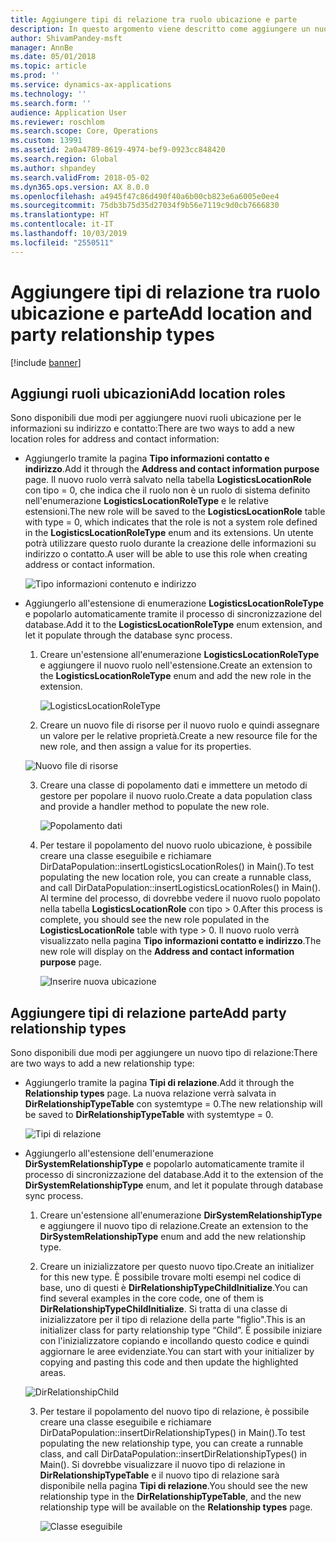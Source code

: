 ```yaml
---
title: Aggiungere tipi di relazione tra ruolo ubicazione e parte
description: In questo argomento viene descritto come aggiungere un nuovo tipo di relazione tra ruolo ubicazione e parte.
author: ShivamPandey-msft
manager: AnnBe
ms.date: 05/01/2018
ms.topic: article
ms.prod: ''
ms.service: dynamics-ax-applications
ms.technology: ''
ms.search.form: ''
audience: Application User
ms.reviewer: roschlom
ms.search.scope: Core, Operations
ms.custom: 13991
ms.assetid: 2a0a4789-8619-4974-bef9-0923cc848420
ms.search.region: Global
ms.author: shpandey
ms.search.validFrom: 2018-05-02
ms.dyn365.ops.version: AX 8.0.0
ms.openlocfilehash: a4945f47c86d490f40a6b00cb823e6a6005e0ee4
ms.sourcegitcommit: 75db3b75d35d27034f9b56e7119c9d0cb7666830
ms.translationtype: HT
ms.contentlocale: it-IT
ms.lasthandoff: 10/03/2019
ms.locfileid: "2550511"
---
```

# <a name="add-location-and-party-relationship-types"></a><span data-ttu-id="f22de-103">Aggiungere tipi di relazione tra ruolo ubicazione e parte</span><span class="sxs-lookup"><span data-stu-id="f22de-103">Add location and party relationship types</span></span> 

[!include [banner](../includes/banner.md)]

## <a name="add-location-roles"></a><span data-ttu-id="f22de-104">Aggiungi ruoli ubicazioni</span><span class="sxs-lookup"><span data-stu-id="f22de-104">Add location roles</span></span>

<span data-ttu-id="f22de-105">Sono disponibili due modi per aggiungere nuovi ruoli ubicazione per le informazioni su indirizzo e contatto:</span><span class="sxs-lookup"><span data-stu-id="f22de-105">There are two ways to add a new location roles for address and contact information:</span></span>

-  <span data-ttu-id="f22de-106">Aggiungerlo tramite la pagina **Tipo informazioni contatto e indirizzo**.</span><span class="sxs-lookup"><span data-stu-id="f22de-106">Add it through the **Address and contact information purpose** page.</span></span> <span data-ttu-id="f22de-107">Il nuovo ruolo verrà salvato nella tabella **LogisticsLocationRole** con tipo = 0, che indica che il ruolo non è un ruolo di sistema definito nell'enumerazione **LogisticsLocationRoleType** e le relative estensioni.</span><span class="sxs-lookup"><span data-stu-id="f22de-107">The new role will be saved to the **LogisticsLocationRole** table with type = 0, which indicates that the role is not a system role defined in the **LogisticsLocationRoleType** enum and its extensions.</span></span> <span data-ttu-id="f22de-108">Un utente potrà utilizzare questo ruolo durante la creazione delle informazioni su indirizzo o contatto.</span><span class="sxs-lookup"><span data-stu-id="f22de-108">A user will be able to use this role when creating address or contact information.</span></span>

    ![Tipo informazioni contenuto e indirizzo](media/Address-Contact.PNG)

-  <span data-ttu-id="f22de-110">Aggiungerlo all'estensione di enumerazione **LogisticsLocationRoleType** e popolarlo automaticamente tramite il processo di sincronizzazione del database.</span><span class="sxs-lookup"><span data-stu-id="f22de-110">Add it to the **LogisticsLocationRoleType** enum extension, and let it populate through the database sync process.</span></span>

    1.  <span data-ttu-id="f22de-111">Creare un'estensione all'enumerazione **LogisticsLocationRoleType** e aggiungere il nuovo ruolo nell'estensione.</span><span class="sxs-lookup"><span data-stu-id="f22de-111">Create an extension to the **LogisticsLocationRoleType** enum and add the new role in the extension.</span></span> 
  
        ![LogisticsLocationRoleType](media/Logistics.PNG)

    2. <span data-ttu-id="f22de-113">Creare un nuovo file di risorse per il nuovo ruolo e quindi assegnare un valore per le relative proprietà.</span><span class="sxs-lookup"><span data-stu-id="f22de-113">Create a new resource file for the new role, and then assign a value for its properties.</span></span>
     
     ![Nuovo file di risorse](media/Resource.PNG)
        
    3.  <span data-ttu-id="f22de-115">Creare una classe di popolamento dati e immettere un metodo di gestore per popolare il nuovo ruolo.</span><span class="sxs-lookup"><span data-stu-id="f22de-115">Create a data population class and provide a handler method to populate the new role.</span></span> 

        ![Popolamento dati](media/Dirdata.PNG)

    4.  <span data-ttu-id="f22de-117">Per testare il popolamento del nuovo ruolo ubicazione, è possibile creare una classe eseguibile e richiamare DirDataPopulation::insertLogisticsLocationRoles() in Main().</span><span class="sxs-lookup"><span data-stu-id="f22de-117">To test populating the new location role, you can create a runnable class, and call DirDataPopulation::insertLogisticsLocationRoles() in Main().</span></span> <span data-ttu-id="f22de-118">Al termine del processo, di dovrebbe vedere il nuovo ruolo popolato nella tabella **LogisticsLocationRole** con tipo \> 0.</span><span class="sxs-lookup"><span data-stu-id="f22de-118">After this process is complete, you should see the new role populated in the **LogisticsLocationRole** table with type \> 0.</span></span> <span data-ttu-id="f22de-119">Il nuovo ruolo verrà visualizzato nella pagina **Tipo informazioni contatto e indirizzo**.</span><span class="sxs-lookup"><span data-stu-id="f22de-119">The new role will display on the **Address and contact information purpose** page.</span></span>

        ![Inserire nuova ubicazione](media/InsertNewLocation.PNG)

## <a name="add-party-relationship-types"></a><span data-ttu-id="f22de-121">Aggiungere tipi di relazione parte</span><span class="sxs-lookup"><span data-stu-id="f22de-121">Add party relationship types</span></span> 

<span data-ttu-id="f22de-122">Sono disponibili due modi per aggiungere un nuovo tipo di relazione:</span><span class="sxs-lookup"><span data-stu-id="f22de-122">There are two ways to add a new relationship type:</span></span>

-   <span data-ttu-id="f22de-123">Aggiungerlo tramite la pagina **Tipi di relazione**.</span><span class="sxs-lookup"><span data-stu-id="f22de-123">Add it through the **Relationship types** page.</span></span> <span data-ttu-id="f22de-124">La nuova relazione verrà salvata in **DirRelationshipTypeTable** con systemtype = 0.</span><span class="sxs-lookup"><span data-stu-id="f22de-124">The new relationship will be saved to **DirRelationshipTypeTable** with systemtype = 0.</span></span>

    ![Tipi di relazione](media/Relationship.PNG)

-  <span data-ttu-id="f22de-126">Aggiungerlo all'estensione dell'enumerazione **DirSystemRelationshipType** e popolarlo automaticamente tramite il processo di sincronizzazione del database.</span><span class="sxs-lookup"><span data-stu-id="f22de-126">Add it to the extension of the **DirSystemRelationshipType** enum, and let it populate through database sync process.</span></span>

    1.  <span data-ttu-id="f22de-127">Creare un'estensione all'enumerazione **DirSystemRelationshipType** e aggiungere il nuovo tipo di relazione.</span><span class="sxs-lookup"><span data-stu-id="f22de-127">Create an extension to the **DirSystemRelationshipType** enum and add the new relationship type.</span></span>

    2. <span data-ttu-id="f22de-128">Creare un inizializzatore per questo nuovo tipo.</span><span class="sxs-lookup"><span data-stu-id="f22de-128">Create an initializer for this new type.</span></span> <span data-ttu-id="f22de-129">È possibile trovare molti esempi nel codice di base, uno di questi è **DirRelationshipTypeChildInitialize**.</span><span class="sxs-lookup"><span data-stu-id="f22de-129">You can find several examples in the core code, one of them is  **DirRelationshipTypeChildInitialize**.</span></span> <span data-ttu-id="f22de-130">Si tratta di una classe di inizializzatore per il tipo di relazione della parte "figlio".</span><span class="sxs-lookup"><span data-stu-id="f22de-130">This is an initializer class for party relationship type “Child”.</span></span> <span data-ttu-id="f22de-131">È possibile iniziare con l'inizializzatore copiando e incollando questo codice e quindi aggiornare le aree evidenziate.</span><span class="sxs-lookup"><span data-stu-id="f22de-131">You can start with your initializer by copying and pasting this code and then update the highlighted areas.</span></span>
    
    ![DirRelationshipChild](media/DirRelationship.PNG)

    3.  <span data-ttu-id="f22de-133">Per testare il popolamento del nuovo tipo di relazione, è possibile creare una classe eseguibile e richiamare DirDataPopulation::insertDirRelationshipTypes() in Main().</span><span class="sxs-lookup"><span data-stu-id="f22de-133">To test populating the new relationship type, you can create a runnable class, and call DirDataPopulation::insertDirRelationshipTypes() in Main().</span></span> <span data-ttu-id="f22de-134">Si dovrebbe visualizzare il nuovo tipo di relazione in **DirRelationshipTypeTable** e il nuovo tipo di relazione sarà disponibile nella pagina **Tipi di relazione**.</span><span class="sxs-lookup"><span data-stu-id="f22de-134">You should see the new relationship type in the **DirRelationshipTypeTable**, and the new relationship type will be available on the **Relationship types** page.</span></span>

        ![Classe eseguibile](media/Runnable.PNG)

